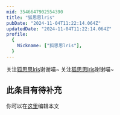 ```yaml
---
mid: 3546647902554390
title: "狐思思lris"
pubDate: "2024-11-04T11:22:14.064Z"
updatedDate: "2024-11-04T11:22:14.064Z"
profile:
  {
    Nickname: ["狐思思lris"],
  }
---
```


关注[狐思思lris](https://space.bilibili.com/3546647902554390)谢谢喵~ 关注[狐思思lris](https://space.bilibili.com/3546647902554390)谢谢喵~

## 此条目有待补充
你可以在[这里](https://github.com/Yuhanawa/VTuber.ICU-Content/edit/master/v/狐思思lris/index.md)编辑本文
